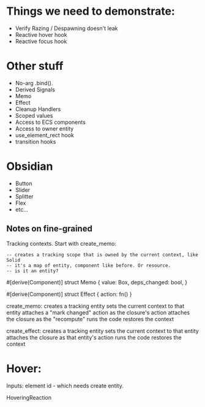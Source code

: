 # Things we need to demonstrate:

* Verify Razing / Despawning doesn't leak
* Reactive hover hook
* Reactive focus hook

# Other stuff

* No-arg .bind().
* Derived Signals
* Memo
* Effect
* Cleanup Handlers
* Scoped values
* Access to ECS components
* Access to owner entity
* use_element_rect hook
* transition hooks

# Obsidian

* Button
* Slider
* Splitter
* Flex
* etc...

## Notes on fine-grained

Tracking contexts. Start with create_memo:

    -- creates a tracking scope that is owned by the current context, like Solid
    -- it's a map of entity, component like before. Or resource.
    -- is it an entity?

#[derive(Component)]
struct Memo {
    value: Box<dyn Any>,
    deps_changed: bool,
}

#[derive(Component)]
struct Effect {
    action: fn()
}

create_memo:
    creates a tracking entity
    sets the current context to that entity
    attaches a "mark changed" action as the closure's action
    attaches the closure as the "recompute"
    runs the code
    restores the context

create_effect:
    creates a tracking entity
    sets the current context to that entity
    attaches the closure as that entity's action
    runs the code
    restores the context

# Hover:

  Inputs: element id - which needs create entity.

HoveringReaction
